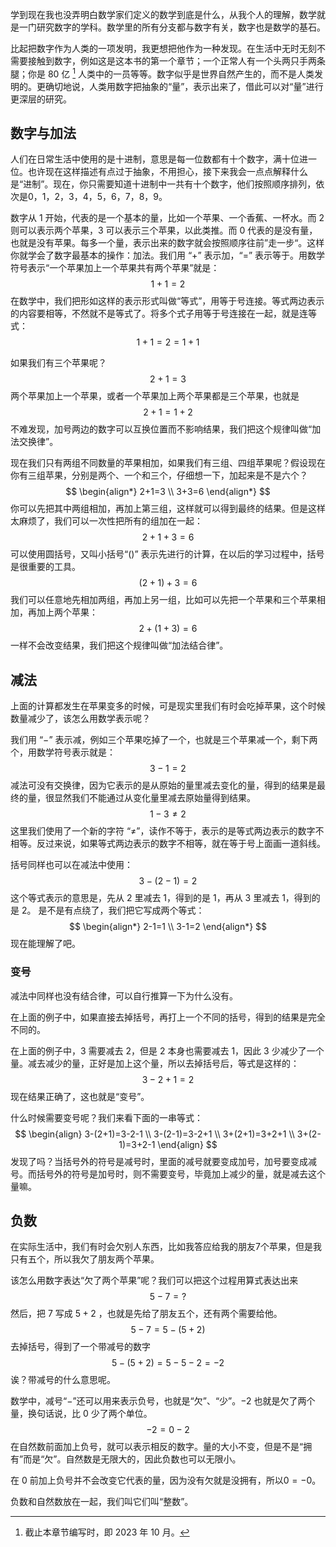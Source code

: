 学到现在我也没弄明白数学家们定义的数学到底是什么，从我个人的理解，数学就是一门研究数字的学科。数学里的所有分支都与数字有关，数字也是数学的基石。

比起把数字作为人类的一项发明，我更想把他作为一种发现。在生活中无时无刻不需要接触到数字，例如这是这本书的第一个章节；一个正常人有一个头两只手两条腿；你是 80 亿 [^1] 人类中的一员等等。数字似乎是世界自然产生的，而不是人类发明的。更确切地说，人类用数字把抽象的“量”，表示出来了，借此可以对“量”进行更深层的研究。

## 数字与加法

人们在日常生活中使用的是十进制，意思是每一位数都有十个数字，满十位进一位。也许现在这样描述有点过于抽象，不用担心，接下来我会一点点解释什么是“进制”。现在，你只需要知道十进制中一共有十个数字，他们按照顺序排列，依次是0，1，2，3，4，5，6，7，8，9。

数字从 1 开始，代表的是一个基本的量，比如一个苹果、一个香蕉、一杯水。而 2 则可以表示两个苹果，3 可以表示三个苹果，以此类推。而 0 代表的是没有量，也就是没有苹果。每多一个量，表示出来的数字就会按照顺序往前”走一步“。这样你就学会了数字最基本的操作：加法。我们用 “$+$” 表示加，“$=$” 表示等于。用数学符号表示“一个苹果加上一个苹果共有两个苹果”就是：
$$
1+1=2
$$
在数学中，我们把形如这样的表示形式叫做“等式”，用等于号连接。等式两边表示的内容要相等，不然就不是等式了。将多个式子用等于号连接在一起，就是连等式：
$$
1+1=2=1+1
$$

如果我们有三个苹果呢？
$$
2+1=3
$$
两个苹果加上一个苹果，或者一个苹果加上两个苹果都是三个苹果，也就是
$$
2+1=1+2
$$
不难发现，加号两边的数字可以互换位置而不影响结果，我们把这个规律叫做“加法交换律”。

现在我们只有两组不同数量的苹果相加，如果我们有三组、四组苹果呢？假设现在你有三组苹果，分别是两个、一个和三个，仔细想一下，加起来是不是六个？
$$
\begin{align*}
2+1=3 \\
3+3=6
\end{align*}
$$
你可以先把其中两组相加，再加上第三组，这样就可以得到最终的结果。但是这样太麻烦了，我们可以一次性把所有的组加在一起：
$$
2+1+3=6
$$
可以使用圆括号，又叫小括号“$()$” 表示先进行的计算，在以后的学习过程中，括号是很重要的工具。
$$
(2+1)+3=6
$$
我们可以任意地先相加两组，再加上另一组，比如可以先把一个苹果和三个苹果相加，再加上两个苹果：
$$
2+(1+3)=6
$$
一样不会改变结果，我们把这个规律叫做“加法结合律”。

## 减法

上面的计算都发生在苹果变多的时候，可是现实里我们有时会吃掉苹果，这个时候数量减少了，该怎么用数学表示呢？

我们用 “$-$” 表示减，例如三个苹果吃掉了一个，也就是三个苹果减一个，剩下两个，用数学符号表示就是：
$$
3-1=2
$$
减法可没有交换律，因为它表示的是从原始的量里减去变化的量，得到的结果是最终的量，很显然我们不能通过从变化量里减去原始量得到结果。
$$
1-3\neq 2
$$
这里我们使用了一个新的字符 “≠”，读作不等于，表示的是等式两边表示的数字不相等。反过来说，如果等式两边表示的数字不相等，就在等于号上面画一道斜线。

括号同样也可以在减法中使用：
$$
3-(2-1)=2
$$
这个等式表示的意思是，先从 2 里减去 1，得到的是 1，再从 3 里减去 1，得到的是 2。
是不是有点绕了，我们把它写成两个等式：
$$
\begin{align*}
2-1=1 \\
3-1=2
\end{align*}
$$
现在能理解了吧。

### 变号

减法中同样也没有结合律，可以自行推算一下为什么没有。

在上面的例子中，如果直接去掉括号，再打上一个不同的括号，得到的结果是完全不同的。

在上面的例子中，3 需要减去 2，但是 2 本身也需要减去 1，因此 3 少减少了一个量。减去减少的量，正好是加上这个量，所以去掉括号后，等式是这样的：
$$
3-2+1=2
$$
现在结果正确了，这也就是“变号”。

什么时候需要变号呢？我们来看下面的一串等式：
$$
\begin{align}
3-(2+1)=3-2-1 \\
3-(2-1)=3-2+1 \\
3+(2+1)=3+2+1 \\
3+(2-1)=3+2-1
\end{align}
$$
发现了吗？当括号外的符号是减号时，里面的减号就要变成加号，加号要变成减号。而括号外的符号是加号时，则不需要变号，毕竟加上减少的量，就是减去这个量嘛。

## 负数

在实际生活中，我们有时会欠别人东西，比如我答应给我的朋友7个苹果，但是我只有五个，所以我欠了朋友两个苹果。

该怎么用数字表达“欠了两个苹果”呢？我们可以把这个过程用算式表达出来
$$5-7=?$$
然后，把 $7$ 写成 $5+2$ ，也就是先给了朋友五个，还有两个需要给他。
$$5-7=5-(5+2)$$
去掉括号，得到了一个带减号的数字
$$5-(5+2)=5-5-2=-2$$
诶？带减号的什么意思呢。

数学中，减号“$-$”还可以用来表示负号，也就是“欠”、“少”。$-2$ 也就是欠了两个量，换句话说，比 $0$ 少了两个单位。
$$-2=0-2$$
在自然数前面加上负号，就可以表示相反的数字。量的大小不变，但是不是“拥有”而是“欠”。自然数是无限大的，因此负数也可以无限小。

在 $0$ 前加上负号并不会改变它代表的量，因为没有欠就是没拥有，所以$0=-0$。

负数和自然数放在一起，我们叫它们叫“整数”。

[^1]:截止本章节编写时，即 2023 年 10 月。